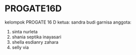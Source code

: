 # PROGATE16D
kelompok PROGATE 16 D
ketua: sandra budi garnisa
anggota:
1. sinta nurleta
2. shania septika inayasari
3. shella  esdianry zahara
4. selly via
